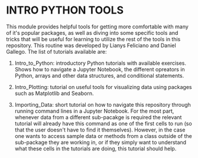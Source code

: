 # INTRO PYTHON TOOLS

This module provides helpful tools for getting more comfortable with many of it's popular packages, as well as diving into some specific tools and tricks that will be useful for learning to utilize the rest of the tools in this repository. This routine was developed by Lianys Feliciano and Daniel Gallego. The list of tutorials available are: 

1. Intro_to_Python: introductory Python tutorials with available exercises. Shows how to navigate a Jupyter Notebook, the different opreators in Python, arrays and other data structures, and conditional statements. 

2. Intro_Plotting: tutorial on useful tools for visualizing data using packages such as Matplotlib and Seaborn. 

3. Importing_Data: short tutorial on how to navigate this repository through running command lines in a Jupyter Notebook. For the most part, whenever data from a different sub-pacakge is required the relevant tutorial will already have this command as one of the first cells to run (so that the user doesn't have to find it themselves). However, in the case one wants to access sample data or methods from a class outside of the sub-package they are working in, or if they simply want to understand what these cells in the tutorials are doing, this tutorial should help. 
